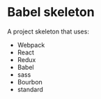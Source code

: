 # Babel skeleton
A project skeleton that uses:
- Webpack
- React
- Redux
- Babel
- sass
- Bourbon
- standard

